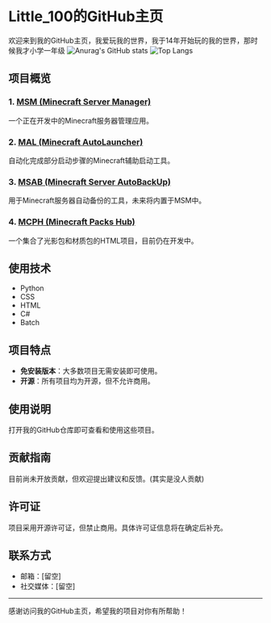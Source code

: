 # Little_100的GitHub主页

欢迎来到我的GitHub主页，我爱玩我的世界，我于14年开始玩的我的世界，那时候我才小学一年级
![Anurag's GitHub stats](https://github-readme-stats.vercel.app/api?username=Little100)
![Top Langs](https://github-readme-stats.vercel.app/api/top-langs/?username=Little100)

## 项目概览

### 1. [MSM (Minecraft Server Manager)](https://github.com/Little100/Minecraft_Server_Manager)
一个正在开发中的Minecraft服务器管理应用。

### 2. [MAL (Minecraft AutoLauncher)](https://github.com/Little100/Minecraft_Server_AutoBackUp)
自动化完成部分启动步骤的Minecraft辅助启动工具。

### 3. [MSAB (Minecraft Server AutoBackUp)](https://github.com/Little100/Minecraft_AutoLauncher)
用于Minecraft服务器自动备份的工具，未来将内置于MSM中。

### 4. [MCPH (Minecraft Packs Hub)](https://github.com/Little100/MCPH)
一个集合了光影包和材质包的HTML项目，目前仍在开发中。

## 使用技术

- Python
- CSS
- HTML
- C#
- Batch

## 项目特点

- **免安装版本**：大多数项目无需安装即可使用。
- **开源**：所有项目均为开源，但不允许商用。

## 使用说明

打开我的GitHub仓库即可查看和使用这些项目。

## 贡献指南

目前尚未开放贡献，但欢迎提出建议和反馈。(其实是没人贡献)

## 许可证

项目采用开源许可证，但禁止商用。具体许可证信息将在确定后补充。

## 联系方式

- 邮箱：[留空]
- 社交媒体：[留空]

---

感谢访问我的GitHub主页，希望我的项目对你有所帮助！
